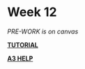 Week 12
=========================

*PRE-WORK is on canvas*

**[TUTORIAL](./TUTORIAL.md)**

**[A3 HELP](./A3.md)**



